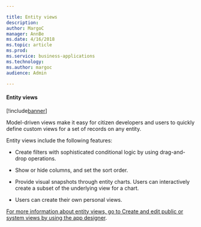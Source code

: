 ```yaml
---

title: Entity views
description: 
author: MargoC
manager: AnnBe
ms.date: 4/16/2018
ms.topic: article
ms.prod: 
ms.service: business-applications
ms.technology: 
ms.author: margoc
audience: Admin

---
```

#### Entity views 

[!include[banner](../../../includes/banner.md)]




Model-driven views make it easy for citizen developers and users to quickly
define custom views for a set of records on any entity.

Entity views include the following features:  

-   Create filters with sophisticated conditional logic by using drag-and-drop
    operations.

-   Show or hide columns, and set the sort order.

-   Provide visual snapshots through entity charts. Users can interactively
    create a subset of the underlying view for a chart.

-   Users can create their own personal views.

[For more information about entity views, go to Create and edit public or system
views by using the app
designer](https://docs.microsoft.com/en-us/dynamics365/customer-engagement/customize/form-editor-user-interface-legacy).
